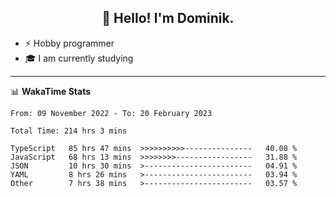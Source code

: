 <h2 align="center">👋 Hello! I'm Dominik.</h2>

- ⚡ Hobby programmer
- 🎓 I am currently studying

---
📊 **WakaTime Stats**
<!--START_SECTION:waka-->

```text
From: 09 November 2022 - To: 20 February 2023

Total Time: 214 hrs 3 mins

TypeScript   85 hrs 47 mins  >>>>>>>>>>---------------   40.08 %
JavaScript   68 hrs 13 mins  >>>>>>>>-----------------   31.88 %
JSON         10 hrs 30 mins  >------------------------   04.91 %
YAML         8 hrs 26 mins   >------------------------   03.94 %
Other        7 hrs 38 mins   >------------------------   03.57 %
```

<!--END_SECTION:waka-->
